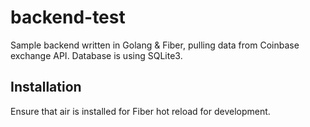 # backend-test

Sample backend written in Golang & Fiber, pulling data from Coinbase exchange API. Database is using SQLite3.

## Installation

Ensure that air is installed for Fiber hot reload for development.
